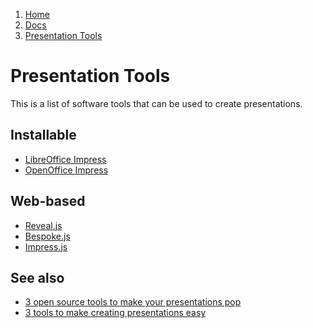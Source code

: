 <!-- -
Title: Presentation Tools
Description: Links to software that can be used to create presentations
First Published: 2014-09-23
- -->

<ol class="breadcrumb" itemprop="breadcrumb">
	<li><a href="/">Home</a></li>
	<li><a href="/docs/">Docs</a></li>
	<li><a href="/docs/presentation-tools.html">Presentation Tools</a></li>
</ol>

Presentation Tools
==================

This is a list of software tools that can be used to create presentations.

Installable
-----------

*   [LibreOffice Impress](http://www.libreoffice.org/discover/impress/)
*   [OpenOffice Impress](https://www.openoffice.org/product/impress.html)

Web-based
---------

*   [Reveal.js](http://lab.hakim.se/reveal-js/#/)
*   [Bespoke.js](http://markdalgleish.com/projects/bespoke.js/)
*   [Impress.js](https://bartaz.github.io/impress.js/)

See also
--------

*   [3 open source tools to make your presentations pop](http://opensource.com/life/14/7/3-open-source-tools-make-your-presentations-pop)
*   [3 tools to make creating presentations easy](http://opensource.com/life/14/9/3-tools-easy-presentation)
